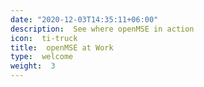 ```yaml
--- 
date: "2020-12-03T14:35:11+06:00" 
description:  See where openMSE in action 
icon:  ti-truck 
title:  openMSE at Work 
type:  welcome 
weight:  3 
--- 
```

